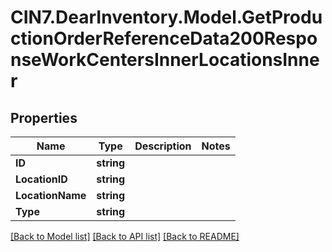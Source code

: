 # CIN7.DearInventory.Model.GetProductionOrderReferenceData200ResponseWorkCentersInnerLocationsInner

## Properties

| Name             | Type       | Description | Notes |
| ---------------- | ---------- | ----------- | ----- |
| **ID**           | **string** |             |
| **LocationID**   | **string** |             |
| **LocationName** | **string** |             |
| **Type**         | **string** |             |

[[Back to Model list]](../README.md#documentation-for-models) [[Back to API list]](../README.md#documentation-for-api-endpoints) [[Back to README]](../README.md)
